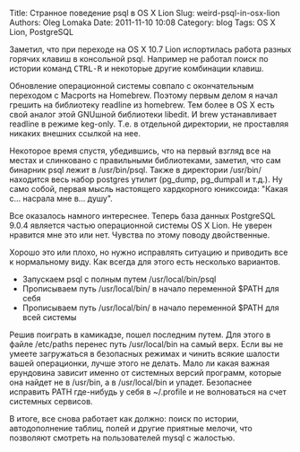 Title: Странное поведение psql в OS X Lion
Slug: weird-psql-in-osx-lion
Authors: Oleg Lomaka
Date: 2011-11-10 10:08
Category: blog
Tags: OS X Lion, PostgreSQL

Заметил, что при переходе на OS X 10.7 Lion испортилась работа разных горячих клавиш в консольной psql. Например не работал поиск по истории команд <kbd>CTRL-R</kbd> и некоторые другие комбинации клавиш.

Обновление операционной системы совпало с окончательным переходом с Macports на Homebrew. Поэтому первым делом я начал грешить на библиотеку readline из homebrew. Тем более в OS X есть свой аналог этой GNUшной библиотеки libedit. И brew устанавливает readline в режиме keg-only. Т.е. в отдельной директории, не проставляя никаких внешних ссылкой на нее.

Некоторое время спустя, убедившись, что на первый взгляд все на местах и слинковано с правильными библиотеками, заметил, что сам бинарник psql лежит в /usr/bin/psql. Также в директории /usr/bin/ находится весь набор postgres утилит (pg_dump, pg_dumpall и т.д.). Ну само собой, первая мысль настоящего хардкорного юниксоида: "Какая с… насрала мне в… душу".

Все оказалось намного интереснее. Теперь база данных PostgreSQL 9.0.4 является частью операционной системы OS X Lion. Не уверен нравится мне это или нет. Чувства по этому поводу двойственные.

Хорошо это или плохо, но нужно исправлять ситуацию и приводить все к нормальному виду. Как всегда для этого есть несколько вариантов.

- Запускаем psql с полным путем /usr/local/bin/psql
- Прописываем путь /usr/local/bin/ в начало переменной $PATH для себя
- Прописываем путь /usr/local/bin/ в начало переменной $PATH для всей системы

Решив поиграть в камикадзе, пошел последним путем. Для этого в файле /etc/paths перенес путь /usr/local/bin на самый верх. Если вы не умеете загружаться в безопасных режимах и чинить всякие шалости вашей операционки, лучше этого не делать. Мало ли какая важная ерундовина зависит именно от системных версий программ, которые она найдет не в /usr/bin, а в /usr/local/bin и упадет. Безопаснее исправить PATH где-нибудь у себя в ~/.profile и не волноваться на счет системных сервисов.

В итоге, все снова работает как должно: поиск по истории, автодополнение таблиц, полей и другие приятные мелочи, что позволяют смотреть на пользователей mysql с жалостью.

